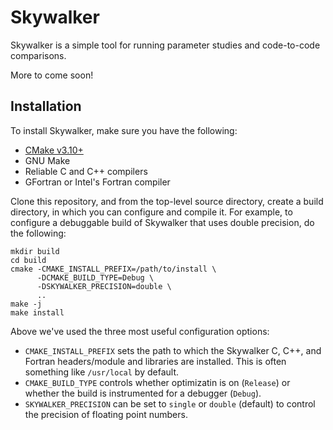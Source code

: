 # Skywalker

Skywalker is a simple tool for running parameter studies and code-to-code
comparisons.

More to come soon!

## Installation

To install Skywalker, make sure you have the following:

+ [CMake v3.10+](https://cmake.org/)
+ GNU Make
+ Reliable C and C++ compilers
+ GFortran or Intel's Fortran compiler

Clone this repository, and from the top-level ѕource directory, create a build
directory, in which you can configure and compile it. For example, to configure
a debuggable build of Skywalker that uses double precision, do the following:

```
mkdir build
cd build
cmake -CMAKE_INSTALL_PREFIX=/path/to/install \
      -DCMAKE_BUILD_TYPE=Debug \
      -DSKYWALKER_PRECISION=double \
      ..
make -j
make install
```

Above we've used the three most useful configuration options:

* `CMAKE_INSTALL_PREFIX` sets the path to which the Skywalker C, C++, and
  Fortran headers/module and libraries are installed. This is often something
  like `/usr/local` by default.
* `CMAKE_BUILD_TYPE` controls whether optimizatin is on (`Release`) or whether
  the build is instrumented for a debugger (`Debug`).
* `SKYWALKER_PRECISION` can be set to `single` or `double` (default) to control
  the precision of floating point numbers.

